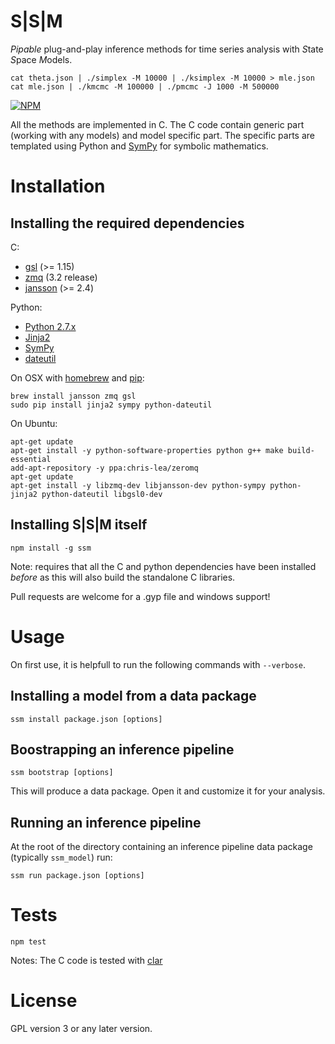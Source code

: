 S|S|M
=====

_Pipable_ plug-and-play inference methods for time series analysis
with *S*tate *S*pace *M*odels.

    cat theta.json | ./simplex -M 10000 | ./ksimplex -M 10000 > mle.json
    cat mle.json | ./kmcmc -M 100000 | ./pmcmc -J 1000 -M 500000

[![NPM](https://nodei.co/npm/ssm.png)](https://nodei.co/npm/ssm/)

All the methods are implemented in C. The C code contain generic part
(working with any models) and model specific part.  The specific parts
are templated using Python and [SymPy](http://sympy.org/) for symbolic
mathematics.

Installation
============

## Installing the required dependencies

C:
- [gsl](http://www.gnu.org/software/gsl/) (>= 1.15)
- [zmq](http://www.zeromq.org/) (3.2 release)
- [jansson](http://www.digip.org/jansson/) (>= 2.4)

Python:
- [Python 2.7.x](www.python.org/)
- [Jinja2](http://jinja.pocoo.org/docs/)
- [SymPy](http://sympy.org/)
- [dateutil](http://labix.org/python-dateutil)

On OSX with [homebrew](http://mxcl.github.io/homebrew/) and [pip](https://pypi.python.org/pypi/pip):

    brew install jansson zmq gsl
    sudo pip install jinja2 sympy python-dateutil

On Ubuntu:

    apt-get update
    apt-get install -y python-software-properties python g++ make build-essential
    add-apt-repository -y ppa:chris-lea/zeromq
    apt-get update
    apt-get install -y libzmq-dev libjansson-dev python-sympy python-jinja2 python-dateutil libgsl0-dev
 
## Installing S|S|M itself

    npm install -g ssm

Note: requires that all the C and python dependencies have been
installed _before_ as this will also build the standalone C libraries.

Pull requests are welcome for a .gyp file and windows support!

Usage
=====

On first use, it is helpfull to run the following commands with ```--verbose```.

## Installing a model from a data package

    ssm install package.json [options]

## Boostrapping an inference pipeline

    ssm bootstrap [options]

This will produce a data package. Open it and customize it for your
analysis.

## Running an inference pipeline

At the root of the directory containing an inference pipeline data
package (typically ```ssm_model```) run:

    ssm run package.json [options]


Tests
=====

    npm test

Notes:
The C code is tested with [clar](https://github.com/vmg/clar)


License
=======

GPL version 3 or any later version.
